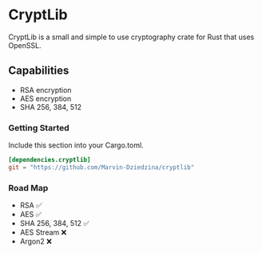 # CryptLib
CryptLib is a small and simple to use cryptography crate for Rust that uses OpenSSL.

## Capabilities
- RSA encryption
- AES encryption
- SHA 256, 384, 512

### Getting Started
Include this section into your Cargo.toml.
```Cargo.toml
[dependencies.cryptlib]
git = "https://github.com/Marvin-Dziedzina/cryptlib"
```

### Road Map
- RSA ✅
- AES ✅
- SHA 256, 384, 512 ✅
- AES Stream ❌
- Argon2 ❌
